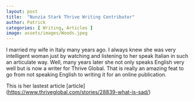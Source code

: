 ```yaml
---
layout: post
title:  "Nunzia Stark Thrive Writing Contributor"
author: Patrick
categories: [ Writing, Articles ]
image: assets/images/Woods.jpeg
---
```


I married my wife in Italy many years ago. I always knew she was very intelligent woman just by watching and listening to her speak Italian in such an articulate way. Well, many years later she not only speaks English very well but is now a writer for Thrive Global. That is really an amazing feat to go from not speaking English to writing it for an online publication.

This is her lastest article [article] (https://www.thriveglobal.com/stories/28839-what-is-sad/)

